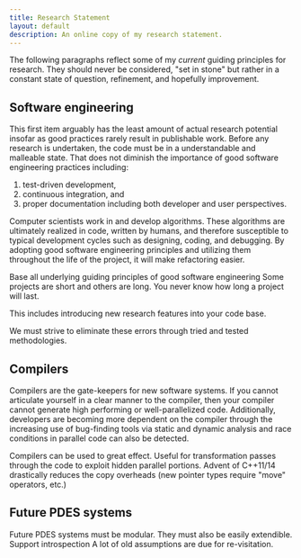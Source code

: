 ```yaml
---
title: Research Statement
layout: default
description: An online copy of my research statement.
---
```


The following paragraphs reflect some of my *current* guiding principles for research.
They should never be considered, "set in stone" but rather in a constant state of question, refinement, and hopefully improvement.

## Software engineering

This first item arguably has the least amount of actual research potential insofar as good practices rarely result in publishable work.
Before any research is undertaken, the code must be in a understandable and malleable state.
That does not diminish the importance of good software engineering practices including:
1) test-driven development,
2) continuous integration, and
3) proper documentation including both developer and user perspectives.

Computer scientists work in and develop algorithms.
These algorithms are ultimately realized in code, written by humans, and therefore susceptible to typical development cycles such as designing, coding, and debugging.
By adopting good software engineering principles and utilizing them throughout the life of the project, it will make refactoring easier.

Base all underlying guiding principles of good software engineering
Some projects are short and others are long.
You never know how long a project will last.

This includes introducing new research features into your code base.

We must strive to eliminate these errors through tried and tested methodologies.

## Compilers

Compilers are the gate-keepers for new software systems.
If you cannot articulate yourself in a clear manner to the compiler, then your compiler cannot generate high performing or well-parallelized code.
Additionally, developers are becoming more dependent on the compiler through the increasing use of bug-finding tools via static and dynamic analysis and race conditions in parallel code can also be detected.

Compilers can be used to great effect.
Useful for transformation passes through the code to exploit hidden parallel portions.
Advent of C++11/14 drastically reduces the copy overheads (new pointer types require "move" operators, etc.)

<!--
## Cloud-based resources

Supercomputers can be terribly expensive.
Aside from the cost of the hardware and requiring sufficient space, the power and cooling costs alone can easily exceed one million dollars annually.
On the other hand, Amazon and friends offer on-demand cloud-based services for a fraction of the cost of an in-house supercomputer.

## Containers

Containers offer new opportunities to develop and deploy in a fast manner.
-->

## Future PDES systems

Future PDES systems must be modular.
They must also be easily extendible.
Support introspection
A lot of old assumptions are due for re-visitation.
